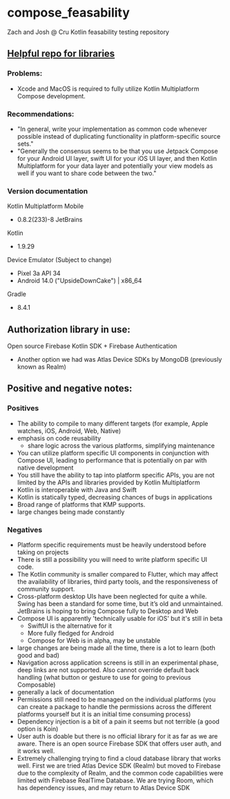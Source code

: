 # compose_feasability
Zach and Josh @ Cru Kotlin feasability testing repository

## [Helpful repo for libraries](https://github.com/AAkira/Kotlin-Multiplatform-Libraries?tab=readme-ov-file#storage)

### Problems:
- Xcode and MacOS is required to fully utilize Kotlin Multiplatform Compose development.

### Recommendations:
- "In general, write your implementation as common code whenever possible instead of duplicating functionality in platform-specific source sets."
- "Generally the consensus seems to be that you use Jetpack Compose for your Android UI layer, swift UI for your iOS UI layer, and then Kotlin Multiplatform for your data layer and potentially your view models as well if you want to share code between the two."

### Version documentation
Kotlin Multiplatform Mobile
- 0.8.2(233)-8 JetBrains

Kotlin
- 1.9.29

Device Emulator (Subject to change)
- Pixel 3a API 34
- Android 14.0 ("UpsideDownCake") | x86_64

Gradle
- 8.4.1

## Authorization library in use:
Open source Firebase Kotlin SDK + Firebase Authentication
- Another option we had was Atlas Device SDKs by MongoDB (previously known as Realm)

## Positive and negative notes:
### Positives
- The ability to compile to many different targets (for example, Apple watches, iOS, Android, Web, Native)
- emphasis on code reusability
	- share logic across the various platforms, simplifying maintenance 
- You can utilize platform specific UI components in conjunction with Compose UI, leading to performance that is potentially on par with native development
- You still have the ability to tap into platform specific APIs, you are not limited by the APIs and libraries provided by Kotlin Multiplatform
- Kotlin is interoperable with Java and Swift
- Kotlin is statically typed, decreasing chances of bugs in applications
- Broad range of platforms that KMP supports.
- large changes being made constantly
### Negatives
- Platform specific requirements must be heavily understood before taking on projects
- There is still a possibility you will need to write platform specific UI code.
- The Kotlin community is smaller compared to Flutter, which may affect the availability of libraries, third party tools, and the responsiveness of community support.
- Cross-platform desktop UIs have been neglected for quite a while. Swing has been a standard for some time, but it’s old and unmaintained. JetBrains is hoping to bring Compose fully to Desktop and Web
- Compose UI is apparently 'technically usable for iOS' but it's still in beta
	- SwiftUI is the alternative for it
	- More fully fledged for Android
	- Compose for Web is in alpha, may be unstable
- large changes are being made all the time, there is a lot to learn (both good and bad)
- Navigation across application screens is still in an experimental phase, deep links are not supported. Also cannot override default back handling (what button or gesture to use for going to previous Composable)
- generally a lack of documentation
- Permissions still need to be managed on the individual platforms (you can create a package to handle the permissions across the different platforms yourself but it is an initial time consuming process)
- Dependency injection is a bit of a pain it seems but not terrible (a good option is Koin)
- User auth is doable but there is no official library for it as far as we are aware. There is an open source Firebase SDK that offers user auth, and it works well.
- Extremely challenging trying to find a cloud database library that works well. First we are tried Atlas Device SDK (Realm) but moved to Firebase due to the complexity of Realm, and the common code capabilities were limited with Firebase RealTime Database. We are trying Room, which has dependency issues, and may return to Atlas Device SDK

